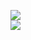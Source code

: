 [![](https://img.shields.io/badge/Made%20With-Github%20Spray-lightgrey.svg?style=for-the-badge&logo=github)](https://github.com/Annihil/github-spray#27535)  
[![](https://i.imgur.com/2DrTn0Z.gif)](https://github.com/Annihil/github-spray)
